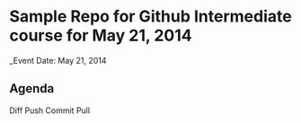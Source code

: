 # Sample Repo for Github Intermediate course for May 21, 2014

_Event Date: May 21, 2014

## Agenda

Diff
Push
Commit
Pull